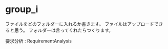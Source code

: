 # group_i  
ファイルをどのフォルダーに入れるか書きます。
ファイルはアップロードできると思う。
フォルダーは言ってくれたらつくります。

要求分析 : RequirementAnalysis

